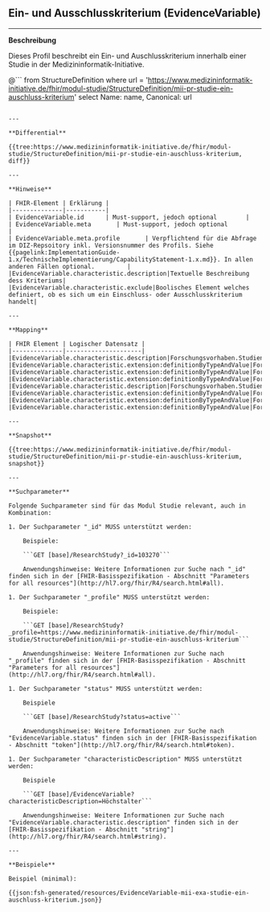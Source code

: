 ## Ein- und Ausschlusskriterium (EvidenceVariable)

---

**Beschreibung**

Dieses Profil beschreibt ein Ein- und Auschlusskriterium innerhalb einer Studie in der Medizininformatik-Initiative.

@```
from StructureDefinition where url = 'https://www.medizininformatik-initiative.de/fhir/modul-studie/StructureDefinition/mii-pr-studie-ein-auschluss-kriterium' select Name: name, Canonical: url
```

---

**Differential**

{{tree:https://www.medizininformatik-initiative.de/fhir/modul-studie/StructureDefinition/mii-pr-studie-ein-auschluss-kriterium, diff}}

---

**Hinweise**

| FHIR-Element | Erklärung |
|--------------|-----------|
| EvidenceVariable.id      | Must-support, jedoch optional        |
| EvidenceVariable.meta       | Must-support, jedoch optional         |
| EvidenceVariable.meta.profile       | Verpflichtend für die Abfrage im DIZ-Repsoitory inkl. Versionsnummer des Profils. Siehe {{pagelink:ImplementationGuide-1.x/TechnischeImplementierung/CapabilityStatement-1.x.md}}. In allen anderen Fällen optional.         |
|EvidenceVariable.characteristic.description|Textuelle Beschreibung dess Kriteriums|
|EvidenceVariable.characteristic.exclude|Boolisches Element welches definiert, ob es sich um ein Einschluss- oder Ausschlusskriterium handelt|

---

**Mapping**

| FHIR Element | Logischer Datensatz |
|--------------|---------------------|
|EvidenceVariable.characteristic.description|Forschungsvorhaben.Studiendesign.Einschlusskriterien.Kriterium|
|EvidenceVariable.characteristic.extension:definitionByTypeAndValue|Forschungsvorhaben.Studiendesign.Einschlusskriterien.Operator|
|EvidenceVariable.characteristic.extension:definitionByTypeAndValue|Forschungsvorhaben.Studiendesign.Einschlusskriterien.Masseinheit|
|EvidenceVariable.characteristic.extension:definitionByTypeAndValue|Forschungsvorhaben.Studiendesign.Einschlusskriterien.Wert|
|EvidenceVariable.characteristic.description|Forschungsvorhaben.Studiendesign.Ausschlusskriterien.Kriterium|
|EvidenceVariable.characteristic.extension:definitionByTypeAndValue|Forschungsvorhaben.Studiendesign.Ausschlusskriterien.Operator|
|EvidenceVariable.characteristic.extension:definitionByTypeAndValue|Forschungsvorhaben.Studiendesign.Ausschlusskriterien.Masseinheit|
|EvidenceVariable.characteristic.extension:definitionByTypeAndValue|Forschungsvorhaben.Studiendesign.Ausschlusskriterien.Wert|

---

**Snapshot**

{{tree:https://www.medizininformatik-initiative.de/fhir/modul-studie/StructureDefinition/mii-pr-studie-ein-auschluss-kriterium, snapshot}}

---

**Suchparameter**

Folgende Suchparameter sind für das Modul Studie relevant, auch in Kombination:

1. Der Suchparameter "_id" MUSS unterstützt werden:

    Beispiele:

    ```GET [base]/ResearchStudy?_id=103270```

    Anwendungshinweise: Weitere Informationen zur Suche nach "_id" finden sich in der [FHIR-Basisspezifikation - Abschnitt "Parameters for all resources"](http://hl7.org/fhir/R4/search.html#all).

1. Der Suchparameter "_profile" MUSS unterstützt werden:

    Beispiele:

    ```GET [base]/ResearchStudy?_profile=https://www.medizininformatik-initiative.de/fhir/modul-studie/StructureDefinition/mii-pr-studie-ein-auschluss-kriterium```

    Anwendungshinweise: Weitere Informationen zur Suche nach "_profile" finden sich in der [FHIR-Basisspezifikation - Abschnitt "Parameters for all resources"](http://hl7.org/fhir/R4/search.html#all).

1. Der Suchparameter "status" MUSS unterstützt werden:

    Beispiele

    ```GET [base]/ResearchStudy?status=active```

    Anwendungshinweise: Weitere Informationen zur Suche nach "EvidenceVariable.status" finden sich in der [FHIR-Basisspezifikation - Abschnitt "token"](http://hl7.org/fhir/R4/search.html#token).

1. Der Suchparameter "characteristicDescription" MUSS unterstützt werden:

    Beispiele

    ```GET [base]/EvidenceVariable?characteristicDescription=Höchstalter```

    Anwendungshinweise: Weitere Informationen zur Suche nach "EvidenceVariable.characteristic.description" finden sich in der [FHIR-Basisspezifikation - Abschnitt "string"](http://hl7.org/fhir/R4/search.html#string).

---

**Beispiele**

Beispiel (minimal):

{{json:fsh-generated/resources/EvidenceVariable-mii-exa-studie-ein-auschluss-kriterium.json}}